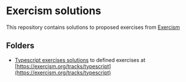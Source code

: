 # Exercism solutions

This repository contains solutions to proposed exercises from [Exercism](https://exercism.org)

## Folders

- [Typescript exercises solutions](./typescript/) to defined exercises at [https://exercism.org/tracks/typescript](https://exercism.org/tracks/typescript)